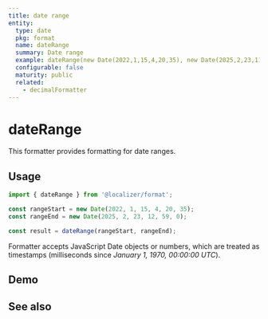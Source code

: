 ```yaml
---
title: date range
entity:
  type: date
  pkg: format
  name: dateRange
  summary: Date range
  example: dateRange(new Date(2022,1,15,4,20,35), new Date(2025,2,23,11,59,0))
  configurable: false
  maturity: public
  related:
    - decimalFormatter
---
```


# dateRange <Package name="format"/>

This formatter provides formatting for date ranges.

## Usage

```typescript twoslash
import { dateRange } from '@localizer/format';

const rangeStart = new Date(2022, 1, 15, 4, 20, 35);
const rangeEnd = new Date(2025, 2, 23, 12, 59, 0);

const result = dateRange(rangeStart, rangeEnd);
```

Formatter accepts JavaScript Date objects or numbers, which are treated as timestamps (milliseconds since _January 1, 1970, 00:00:00 UTC_).

## Demo

<script setup>
  import { ref } from 'vue';
  import { NFormItem } from 'naive-ui/es/form';
  import { NDatePicker } from 'naive-ui/es/date-picker';

  const start = ref(1644891635000);
  const end = ref(1742723940000);
</script>

<EntityDemo :args="[start, end]">
  <NFormItem label="Range start">
    <NDatePicker v-model:value="start" type="datetime" />
  </NFormItem>
  <NFormItem label="Range end">
    <NDatePicker v-model:value="end" type="datetime" />
  </NFormItem>
</EntityDemo>

## See also

<Entities />
